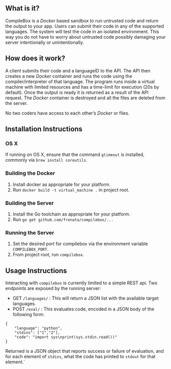 ## What is it? ##
CompileBox is a *Docker* based sandbox to run untrusted code and return the output to your app. Users can submit their code in any of the supported languages. The system will test the code in an isolated environment. This way you do not have to worry about untrusted code possibly damaging your server intentionally or unintentionally.

## How does it work? ##

A client submits their code and a languageID to the API. The API then creates a new *Docker* container and runs the code using the compiler/interpreter of that language. The program runs inside a virtual machine with limited resources and has a time-limit for execution (20s by default). Once the output is ready it is returned as a result of the API request. The *Docker* container is destroyed and all the files are deleted from the server.

No two coders have access to each other’s *Docker* or files.

## Installation Instructions ##

### OS X ###

If running on OS X, ensure that the command `gtimeout` is installed, commonly via `brew install coreutils`.

### Building the Docker ###

 1. Install docker as appropriate for your platform.
 2. Run `docker build -t virtual_machine .` in project root.

### Building the Server ###

 1. Install the Go toolchain as appropriate for your platform.
 2. Run `go get github.com/frenata/compilebox/...`

### Running the Server ###

 1. Set the desired port for compilebox via the environment variable `COMPILEBOX_PORT`.
 2. From project root, run `compilebox`.

## Usage Instructions ##

Interacting with `compilebox` is currently limited to a simple REST api. Two endpoints are exposed by the running server:

 * GET `/languages/` : This will return a JSON list with the available target languages.
 * POST `/eval/` : This evaluates code, encoded in a JSON body of the following form:
 
```
{
    "language": "python",
    "stdins": ["1","2"],
    "code": "import sys\nprint(sys.stdin.read())"
}
```

   Returned is a JSON object that reports success or failure of evaluation, and for each element of `stdins`, what the code has printed to `stdout` for that element.`
